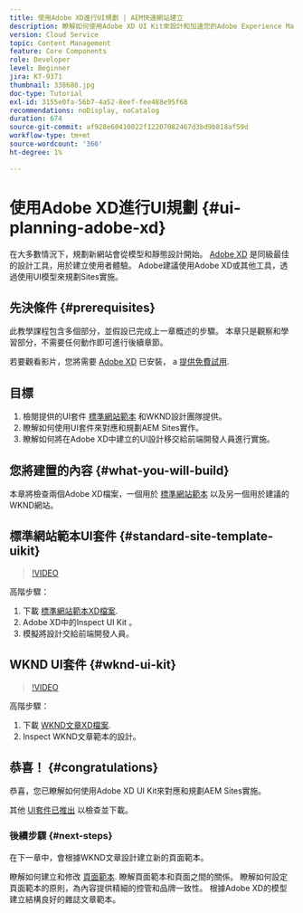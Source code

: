 ```yaml
---
title: 使用Adobe XD進行UI規劃 | AEM快速網站建立
description: 瞭解如何使用Adobe XD UI Kit來設計和加速您的Adobe Experience Manager Sites實施。
version: Cloud Service
topic: Content Management
feature: Core Components
role: Developer
level: Beginner
jira: KT-9371
thumbnail: 338680.jpg
doc-type: Tutorial
exl-id: 3155e0fa-56b7-4a52-8eef-fee488e95f68
recommendations: noDisplay, noCatalog
duration: 674
source-git-commit: af928e60410022f12207082467d3bd9b818af59d
workflow-type: tm+mt
source-wordcount: '366'
ht-degree: 1%

---
```


# 使用Adobe XD進行UI規劃 {#ui-planning-adobe-xd}

在大多數情況下，規劃新網站會從模型和靜態設計開始。 [Adobe XD](https://www.adobe.com/products/xd.html) 是同級最佳的設計工具，用於建立使用者體驗。 Adobe建議使用Adobe XD或其他工具，透過使用UI模型來規劃Sites實施。

## 先決條件 {#prerequisites}

此教學課程包含多個部分，並假設已完成上一章概述的步驟。 本章只是觀察和學習部分，不需要任何動作即可進行後續章節。

若要觀看影片，您將需要 [Adobe XD](https://www.adobe.com/products/xd/pricing/free-trial.html) 已安裝， a [提供免費試用](https://www.adobe.com/products/xd/pricing/free-trial.html).

## 目標

1. 檢閱提供的UI套件 [標準網站範本](https://github.com/adobe/aem-site-template-standard) 和WKND設計團隊提供。
1. 瞭解如何使用UI套件來對應和規劃AEM Sites實作。
1. 瞭解如何將在Adobe XD中建立的UI設計移交給前端開發人員進行實施。

## 您將建置的內容 {#what-you-will-build}

本章將檢查兩個Adobe XD檔案，一個用於 [標準網站範本](https://github.com/adobe/aem-site-template-standard) 以及另一個用於建議的WKND網站。  

## 標準網站範本UI套件 {#standard-site-template-uikit}

>[!VIDEO](https://video.tv.adobe.com/v/338680?quality=12&learn=on)

高階步驟：

1. 下載 [標準網站範本XD檔案](https://github.com/adobe/aem-site-template-standard/raw/main/files/wireframe.xd).
1. Adobe XD中的Inspect UI Kit 。
1. 模擬將設計交給前端開發人員。

## WKND UI套件 {#wknd-ui-kit}

>[!VIDEO](https://video.tv.adobe.com/v/30214?quality=12&learn=on)

高階步驟：

1. 下載 [WKND文章XD檔案](https://github.com/adobe/aem-guides-wknd/releases/download/aem-guides-wknd-0.0.2/AEM_UI-kit-WKND-article-design.xd).
1. Inspect WKND文章範本的設計。

## 恭喜！ {#congratulations}

恭喜，您已瞭解如何使用Adobe XD UI Kit來對應和規劃AEM Sites實施。

其他 [UI套件已推出](https://www.adobe.com/products/xd/features/ui-kits.html) 以檢查並下載。

### 後續步驟 {#next-steps}

在下一章中，會根據WKND文章設計建立新的頁面範本。

瞭解如何建立和修改 [頁面範本](./page-templates.md). 瞭解頁面範本和頁面之間的關係。 瞭解如何設定頁面範本的原則，為內容提供精細的控管和品牌一致性。  根據Adobe XD的模型建立結構良好的雜誌文章範本。
